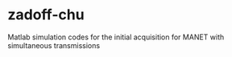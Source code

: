 # zadoff-chu
Matlab simulation codes for the initial acquisition for MANET with simultaneous transmissions

